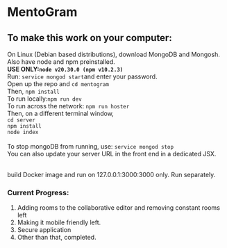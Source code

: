 # MentoGram
<h2>To make this work on your computer:</h2>
<p>On Linux (Debian based distributions), download MongoDB and Mongosh. Also have node and npm preinstalled. <br><b>USE ONLY:<code>node v20.30.0 (npm v10.2.3)</code></b></li>
<br>
Run: <code>service mongod start</code>and enter your password.
<br>
Open up the repo and <code>cd mentogram</code><br>Then, <code>npm install</code><br>To run locally:<code>npm run dev</code><br>To run across the network: <code>npm run hoster</code>
<br>Then, on a different terminal window,<br><code>cd server</code><br><code>npm install</code><br><code>node index</code>
<br><br>To stop mongoDB from running, use: <code>service mongod stop</code>
<br>
You can also update your server URL in the front end in a dedicated JSX.
</p>
<br>
build Docker image and run on 127.0.0.1:3000:3000 only. Run separately.
<br>
<h3>Current Progress:</h3>
<ol>
<li>Adding rooms to the collaborative editor and removing constant rooms left
<li>Making it mobile friendly left.
<li>Secure application
<li>Other than that, completed.
</ol>



